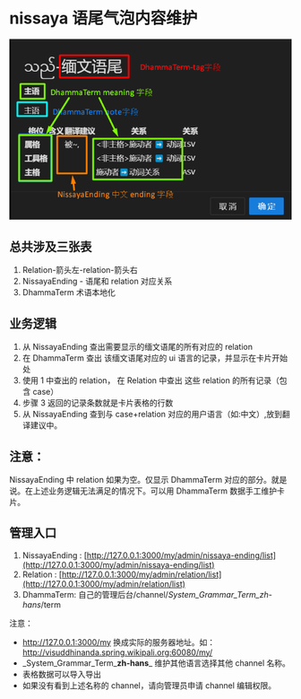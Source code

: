 # nissaya 语尾气泡内容维护

![png](nissaya-ending-card-1.png)

## 总共涉及三张表

1. Relation-箭头左-relation-箭头右
2. NissayaEnding - 语尾和 relation 对应关系
3. DhammaTerm 术语本地化

## 业务逻辑

1. 从 NissayaEnding 查出需要显示的缅文语尾的所有对应的 relation
2. 在 DhammaTerm 查出 该缅文语尾对应的 ui 语言的记录，并显示在卡片开始处
3. 使用 1 中查出的 relation， 在 Relation 中查出 这些 relation 的所有记录（包含 case）
4. 步骤 3 返回的记录条数就是卡片表格的行数
5. 从 NissayaEnding 查到与 case+relation 对应的用户语言（如:中文）,放到翻译建议中。

## 注意：

NissayaEnding 中 relation 如果为空。仅显示 DhammaTerm 对应的部分。就是说。在上述业务逻辑无法满足的情况下。可以用 DhammaTerm 数据手工维护卡片。

## 管理入口

1. NissayaEnding : [http://127.0.0.1:3000/my/admin/nissaya-ending/list](http://127.0.0.1:3000/my/admin/nissaya-ending/list)
2. Relation : [http://127.0.0.1:3000/my/admin/relation/list](http://127.0.0.1:3000/my/admin/relation/list)
3. DhammaTerm: 自己的管理后台/channel/_System_Grammar_Term_zh-hans_/term

注意：

- http://127.0.0.1:3000/my 换成实际的服务器地址。如：http://visuddhinanda.spring.wikipali.org:60080/my/
- \_System_Grammar_Term\_**zh-hans**\_ 维护其他语言选择其他 channel 名称。
- 表格数据可以导入导出
- 如果没有看到上述名称的 channel，请向管理员申请 channel 编辑权限。

